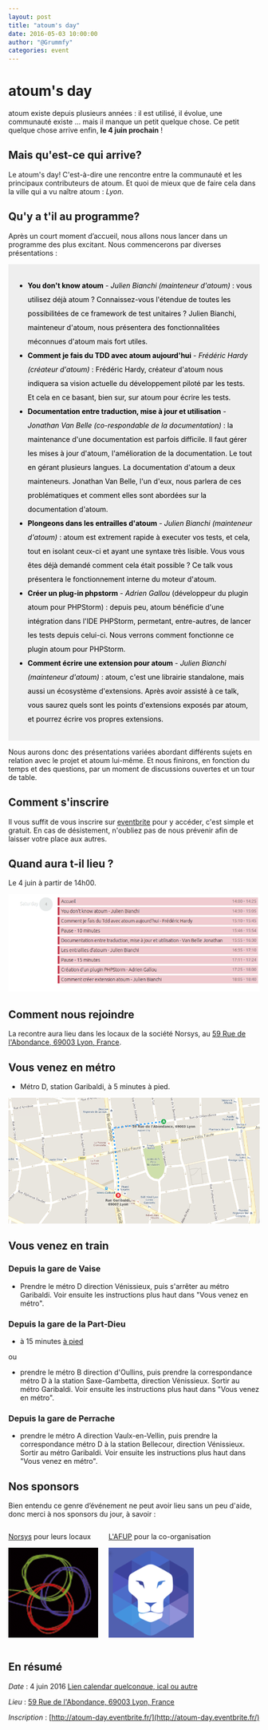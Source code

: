 ```yaml
---
layout: post
title: "atoum's day"
date: 2016-05-03 10:00:00
author: "@Grummfy"
categories: event
---
```


# atoum's day

atoum existe depuis plusieurs années :  il est utilisé, il évolue, une communauté existe ... mais il manque un petit quelque chose. Ce petit quelque chose arrive enfin, **le 4 juin prochain** !


## Mais qu'est-ce qui arrive?

Le atoum's day! C'est-à-dire une rencontre entre la communauté et les principaux contributeurs de atoum. Et quoi de mieux que de faire cela dans la ville qui a vu naître atoum : *Lyon*.


## Qu'y a t'il au programme?

Après un court moment d’accueil, nous allons nous lancer dans un programme des plus excitant.
Nous commencerons par diverses présentations :

<div style="background-color:#eee;color:#000;line-height:2em;padding:15px">

* **You don't know atoum** - *Julien Bianchi (mainteneur d'atoum)* : vous utilisez déjà atoum ? Connaissez-vous l'étendue de toutes les possibilitées de ce framework de test unitaires ? Julien Bianchi, mainteneur d'atoum, nous présentera des fonctionnalitées méconnues d'atoum mais fort utiles.
* **Comment je fais du TDD avec atoum aujourd'hui** - *Frédéric Hardy (créateur d'atoum)* : Frédéric Hardy, créateur d'atoum nous indiquera sa vision actuelle du développement piloté par les tests. Et cela en ce basant, bien sur, sur atoum pour écrire les tests.  
* **Documentation entre traduction, mise à jour et utilisation** - *Jonathan Van Belle (co-respondable de la documentation)* : la maintenance d'une documentation est parfois difficile. Il faut gérer les mises à jour d'atoum, l'amélioration de la documentation. Le tout en gérant plusieurs langues. La documentation d'atoum a deux mainteneurs. Jonathan Van Belle, l'un d'eux, nous parlera de ces problématiques et comment elles sont abordées sur la documentation d'atoum.   
* **Plongeons dans les entrailles d'atoum** - *Julien Bianchi (mainteneur d'atoum)* : atoum est extrement rapide à executer vos tests, et cela, tout en isolant ceux-ci et ayant une syntaxe très lisible. Vous vous êtes déjà demandé comment cela était possible ? Ce talk vous présentera le fonctionnement interne du moteur d'atoum.
* **Créer un plug-in phpstorm** - *Adrien Gallou* (développeur du plugin atoum pour PHPStorm) : depuis peu, atoum bénéficie d'une intégration dans l'IDE PHPStorm, permetant, entre-autres, de lancer les tests depuis celui-ci. Nous verrons comment fonctionne ce plugin atoum pour PHPStorm.
* **Comment écrire une extension pour atoum** - *Julien Bianchi (mainteneur d'atoum)* : atoum, c'est une librairie standalone, mais aussi un écosystème d'extensions. Après avoir assisté à ce talk, vous saurez quels sont les points d'extensions exposés par atoum, et pourrez écrire vos propres extensions.

</div>

Nous aurons donc des présentations variées abordant différents sujets en relation avec le projet et atoum lui-même.
Et nous finirons, en fonction du temps et des questions, par un moment de discussions ouvertes et un tour de table.


## Comment s'inscrire

Il vous suffit de vous inscrire sur [eventbrite](http://atoum-day.eventbrite.fr/) pour y accéder, c'est simple et gratuit. En cas de désistement, n'oubliez pas de nous prévenir afin de laisser votre place aux autres.

## Quand aura t-il lieu ?

Le 4 juin à partir de 14h00.

![Metro](/images/posts/2016-05-03-atoum-day/planning.png)

## Comment nous rejoindre

La recontre aura lieu dans les locaux de la société Norsys, au [59 Rue de l'Abondance, 69003 Lyon, France](https://goo.gl/maps/MS6ekYP8z2w).

## Vous venez en métro

* Métro D, station Garibaldi, à 5 minutes à pied.

![Metro](/images/posts/2016-05-03-atoum-day/metro.png)

## Vous venez en train

### Depuis la gare de Vaise

* Prendre le métro D direction Vénissieux, puis s'arrêter au métro Garibaldi. Voir ensuite les instructions plus haut dans "Vous venez en métro".

### Depuis la gare de la Part-Dieu

* à 15 minutes [à pied](https://goo.gl/maps/MNfDJHhH6XK2)

ou

* prendre le métro B direction d'Oullins, puis prendre la correspondance métro D à la station Saxe-Gambetta, direction Vénissieux. Sortir au métro Garibaldi. Voir ensuite les instructions plus haut dans "Vous venez en métro".

### Depuis la gare de Perrache

* prendre le métro A direction Vaulx-en-Vellin, puis prendre la correspondance métro D à la station Bellecour, direction Vénissieux. Sortir au métro Garibaldi. Voir ensuite les instructions plus haut dans "Vous venez en métro".


## Nos sponsors

Bien entendu ce genre d’événement ne peut avoir lieu sans un peu d'aide, donc merci à nos sponsors du jour, à savoir :


<div class="columns" data-columns="2"><div class="text-center">
    
[Norsys](http://www.norsys.fr/) pour leurs locaux

![Logo Norsys](/images/posts/2016-05-03-atoum-day/norsys.png)

</div><div class="text-center">
    
[L'AFUP](http://lyon.afup.org) pour la co-organisation

![Logo AFUP Lyon](/images/posts/2016-05-03-atoum-day/afup_lyon.jpeg)

</div></div>


## En résumé

*Date* : 4 juin 2016 [Lien calendar quelconque, ical ou autre](https://fruux.com/calendars/public/a3298239895/0599f8a7-d3f3-49f3-be20-02bac999865f/)

*Lieu* : [59 Rue de l'Abondance, 69003 Lyon, France](https://goo.gl/maps/MS6ekYP8z2w)

*Inscription* : [http://atoum-day.eventbrite.fr/](http://atoum-day.eventbrite.fr/)
